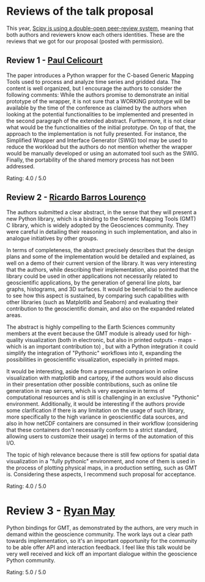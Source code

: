 # Reviews of the talk proposal

This year, [Scipy is using a double-open peer-review
system](https://scipy2017.scipy.org/ehome/220975/532468/), meaning that both
authors and reviewers know each others identities.
These are the reviews that we got for our proposal (posted with permission).


## Review 1 - [Paul Celicourt](http://hydrounits.com/)

The paper introduces a Python wrapper for the C-based Generic Mapping Tools
used to process and analyze time series and gridded data. The content is well
organized, but I encourage the authors to consider the following comments:
While the authors promise to demonstrate an initial prototype of the wrapper,
it is not sure that a WORKING prototype will be available by the time of the
conference as claimed by the authors when looking at the potential
functionalities to be implemented and presented in the second paragraph of the
extended abstract. Furthermore, it is not clear what would be the
functionalities of the initial prototype. On top of that, the approach to the
implementation is not fully presented. For instance, the Simplified Wrapper and
Interface Generator (SWIG) tool may be used to reduce the workload but the
authors do not mention whether the wrapper would be manually developed or using
an automated tool such as the SWIG. Finally, the portability of the shared
memory process has not been addressed.

Rating: 4.0 / 5.0


## Review 2 - [Ricardo Barros Lourenço](https://github.com/ricardobarroslourenco)

The authors submitted a clear abstract, in the sense that they will present a
new Python library, which is a binding to the Generic Mapping Tools (GMT) C
library, which is widely adopted by the Geosciences community. They were
careful in detailing their reasoning in such implementation, and also in
analogue initiatives by other groups.

In terms of completeness, the abstract precisely describes that the design
plans and some of the implementation would be detailed and explained, as well
on a demo of their current version of the library. It was very interesting that
the authors, while describing their implementation, also pointed that the
library could be used in other applications not necessarily related to
geoscientific applications, by the generation of general line plots, bar
graphs, histograms, and 3D surfaces. It would be beneficial to the audience to
see how this aspect is sustained, by comparing such capabilities with other
libraries (such as Matplotlib and Seaborn) and evaluating their contribution to
the geoscientific domain, and also on the expanded related areas.

The abstract is highly compelling to the Earth Sciences community members at
the event because the GMT module is already used for high-quality visualization
(both in electronic, but also in printed outputs - maps - which is an important
contribution to) , but with a Python integration it could simplify the
integration of "Pythonic" workflows into it, expanding the possibilities in
geoscientific visualization, especially in printed maps.

It would be interesting, aside from a presumed comparison in online
visualization with matplotlib and cartopy, if the authors would also discuss in
their presentation other possible contributions, such as online tile generation
in map servers, which is very expensive in terms of computational resources and
is still is challenging in an exclusive "Pythonic" environment. Additionally,
it would be interesting if the authors provide some clarification if there is
any limitation on the usage of such library, more specifically to the high
variance in geoscientific data sources, and also in how netCDF containers are
consumed in their workflow (considering that these containers don't necessarily
conform to a strict standard, allowing users to customize their usage) in terms
of the automation of this I/O.

The topic of high relevance because there is still few options for spatial data
visualization in a "fully pythonic" environment, and none of them is used in
the process of plotting physical maps, in a production setting, such as GMT is.
Considering these aspects, I recommend such proposal for acceptance.

Rating: 4.0 / 5.0


# Review 3 - [Ryan May](https://github.com/dopplershift)

Python bindings for GMT, as demonstrated by the authors, are very much in
demand within the geoscience community. The work lays out a clear path towards
implementation, so it's an important opportunity for the community to be able
offer API and interaction feedback. I feel like this talk would be very well
received and kick off an important dialogue within the geoscience Python
community.

Rating: 5.0 / 5.0
